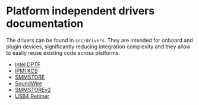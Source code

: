 # Platform independent drivers documentation

The drivers can be found in `src/drivers`. They are intended for onboard
and plugin devices, significantly reducing integration complexity and
they allow to easily reuse existing code across platforms.

* [Intel DPTF](dptf.md)
* [IPMI KCS](ipmi_kcs.md)
* [SMMSTORE](smmstore.md)
* [SoundWire](soundwire.md)
* [SMMSTOREv2](smmstorev2.md)
* [USB4 Retimer](retimer.md)
